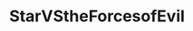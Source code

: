 ---
title: StarVStheForcesofEvil
crosslinks:
- youtubefactsbot
- tmsbmeta
- anti_gif_bot
- u_imguralbumbot
- stevenuniverse
- livven
- EchoCreek
- gravityfalls
- Pixiv
- gumball
- SquaredCircle
- autourbanbot
- AskReddit
- john_yukis_bots
- bugsecks
- RWBY
- place
- FlashTV
- trendingsubreddits
- xkcd
---